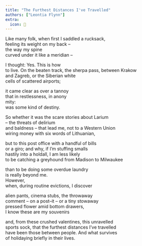 ```yaml
---
title: "The Furthest Distances I've Travelled"
authors: ["Leontia Flynn"]
extra:
  icon: 🎒
--- 
```


Like many folk, when first I saddled a rucksack,  
feeling its weight on my back –  
the way my spine  
curved under it like a meridian –  
  
I thought: Yes. This is how  
to live. On the beaten track, the sherpa pass, between Krakow  
and Zagreb, or the Siberian white  
cells of scattered airports;  
  
it came clear as over a tannoy  
that in restlessness, in anony  
mity:  
was some kind of destiny.  
  
So whether it was the scare stories about Larium  
– the threats of delirium  
and baldness – that lead me, not to a Western Union  
wiring money with six words of Lithuanian,  
  
but to this post office with a handful of bills  
or a giro; and why, if I’m stuffing smalls  
hastily into a holdall, I am less likely  
to be catching a greyhound from Madison to Milwaukee  
  
than to be doing some overdue laundry  
is really beyond me.  
However,  
when, during routine evictions, I discover  
  
alien pants, cinema stubs, the throwaway  
comment – on a post–it – or a tiny stowaway  
pressed flower amid bottom drawers,  
I know these are my souvenirs  
  
and, from these crushed valentines, this unravelled  
sports sock, that the furthest distances I’ve travelled  
have been those between people. And what survives  
of holidaying briefly in their lives.
